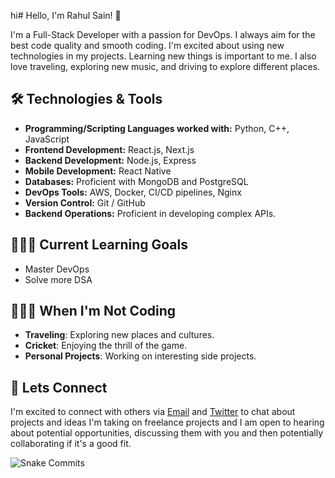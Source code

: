 hi# Hello, I'm Rahul Sain! 👋

I'm a Full-Stack Developer with a passion for DevOps. I always aim for the best code quality and smooth coding. I'm excited about using new technologies in my projects. Learning new things is important to me. I also love traveling, exploring new music, and driving to explore different places.

## 🛠️ Technologies & Tools

- **Programming/Scripting Languages worked with:** Python, C++, JavaScript
- **Frontend Development:** React.js, Next.js
- **Backend Development:** Node.js, Express
- **Mobile Development:**  React Native
- **Databases:** Proficient with MongoDB and PostgreSQL
- **DevOps Tools:** AWS, Docker, CI/CD pipelines, Nginx
- **Version Control:** Git / GitHub 
- **Backend Operations:** Proficient in developing complex APIs.
  
## 👨🏻‍💻 Current Learning Goals

- Master DevOps
- Solve more DSA

## 🧑🏻‍🎨 When I'm Not Coding

- **Traveling**: Exploring new places and cultures.
- **Cricket**: Enjoying the thrill of the game.
- **Personal Projects**: Working on interesting side projects.

## 🐶 Lets Connect
I'm excited to connect with others via [Email](mailto:mr.rahulsain@icloud.com) and [Twitter](https://twitter.com/Rahulsainlll) to chat about projects and ideas I'm taking on freelance projects and I am open to hearing about potential opportunities, discussing them with you and then potentially collaborating if it's a good fit.

![Snake Commits](https://raw.githubusercontent.com/avalynndev/avalynndev/e7cc130b71cdb75f5598d2d6c3076f6aa0f2585b/github-contribution-grid-snake.svg)
